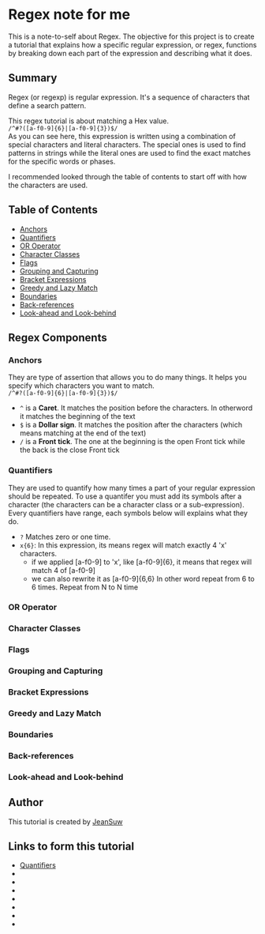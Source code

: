 # Regex note for me

This is a note-to-self about Regex. The objective for this project is to create a tutorial that explains how a specific regular expression, or regex, functions by breaking down each part of the expression and describing what it does.

## Summary
Regex (or regexp) is regular expression. It's a sequence of characters that define a search pattern.

This regex tutorial is about matching a Hex value.
<br>`/^#?([a-f0-9]{6}|[a-f0-9]{3})$/`<br>
As you can see here, this expression is written using a combination of special characters and literal characters. The special ones is used to find patterns in strings while the literal ones are used to find the exact matches for the specific words or phases. 

I recommended looked through the table of contents to start off with how the characters are used.


## Table of Contents

- [Anchors](#anchors)
- [Quantifiers](#quantifiers)
- [OR Operator](#or-operator)
- [Character Classes](#character-classes)
- [Flags](#flags)
- [Grouping and Capturing](#grouping-and-capturing)
- [Bracket Expressions](#bracket-expressions)
- [Greedy and Lazy Match](#greedy-and-lazy-match)
- [Boundaries](#boundaries)
- [Back-references](#back-references)
- [Look-ahead and Look-behind](#look-ahead-and-look-behind)

## Regex Components

### Anchors
They are type of assertion that allows you to do many things.
It helps you specify which characters you want to match.
<br>`/^#?([a-f0-9]{6}|[a-f0-9]{3})$/`</br>

* `^` is a **Caret**. It matches the position before the characters. In otherword it matches the beginning of the text
* `$` is a **Dollar sign**. It matches the position after the characters (which means matching at the end of the text)
* `/` is a **Front tick**. The one at the beginning is the open Front tick while the back is the close Front tick
### Quantifiers
They are used to quantify how many times a part of your regular expression should be repeated.
To use a quantifer you must add its symbols after a character (the characters can be a character class or a sub-expression). Every quantifiers have range, each symbols below will explains what they do.

* `?` Matches zero or one time.
* `x{6}`: In this expression, its means regex will match exactly 4 'x' characters. 
    * if we applied [a-f0-9] to 'x', like [a-f0-9]{6}, it means that regex will match 4 of [a-f0-9]
    * we can also rewrite it as [a-f0-9]{6,6} In other word repeat from 6 to 6 times. Repeat from N to N time
### OR Operator

### Character Classes

### Flags

### Grouping and Capturing

### Bracket Expressions

### Greedy and Lazy Match

### Boundaries

### Back-references

### Look-ahead and Look-behind

## Author
This tutorial is created by [JeanSuw](https://github.com/JeanSuw)

## Links to form this tutorial
* [Quantifiers](https://blog.robertelder.org/regular-expression-quantifiers/#:~:text=%7BN%2C%7D%3F&text=%7BN%2CM%7D%3F&text=Quantifiers%20are%20used%20to%20quantify,times%20it%20should%20be%20repeated.)
* []()
* []()
* []()
* []()
* []()
* []()
* []()